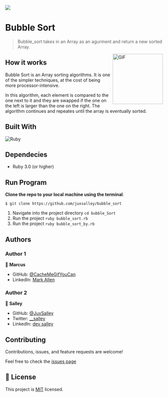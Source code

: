 ![](https://img.shields.io/badge/Microverse-blueviolet)

# Bubble Sort

>Bubble_sort takes in an Array as an agurment and return a new sorted Array.

<img align="right" alt="GIF" height="160px" src="https://upload.wikimedia.org/wikipedia/commons/c/c8/Bubble-sort-example-300px.gif" />


## How it works
Bubble Sort is an Array sorting algorithms. It is one of the simpler techniques, at the cost of being more processor-intensive.

In this algorithm, each element is compared to the one next to it and they are swapped if the one on the left is larger than the one on the right. The algorithm continues and repeates until the array is eventually sorted.
 

## Built With

![Ruby](http://img.shields.io/badge/-Ruby-3776AB?style=flat-square&logo=ruby&logoColor=red)

## Dependecies

- Ruby 3.0 (or higher)

## Run Program

__Clone the repo to your local machine using the terminal__:
```
$ git clone https://github.com/juxsalley/bubble_sort
```

1. Navigate into the project directory `cd bubble_Sort`
2. Run the project `ruby bubble_sort.rb`
3. Run the project `ruby bubble_sort_by.rb`


## Authors

### Author 1

👤 **Marcus**

- GitHub: [@CacheMeGifYouCan](https://github.com/CacheMeGifYouCan)
- LinkedIn: [Mark Allen](https://www.linkedin.com/in/marcusa999/)

### Author 2

👤 **Salley**

- GitHub: [@JuxSalley](https://github.com/juxsalley)
- Twitter: [__salley](https://twitter.com/__salley)
- LinkedIn: [dev salley](https://www.linkedin.com/in/dev-salley/)


## Contributing

Contributions, issues, and feature requests are welcome!

Feel free to check the [issues page](https://github.com/juxsalley/bubble_sort/issues)

## 📝 License

This project is [MIT](LICENSE) licensed.
